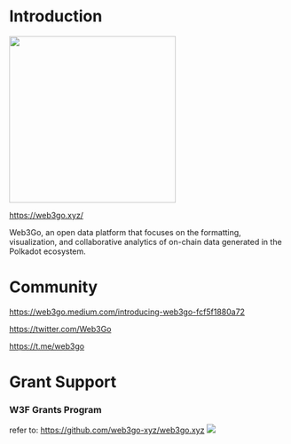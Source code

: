 # Introduction
<img style='width:300px' src='https://web3go.xyz/static/Web3Go.logo-h.png'> 

https://web3go.xyz/

Web3Go, an open data platform that focuses on the formatting, visualization, and collaborative analytics of on-chain data generated in the Polkadot ecosystem.

# Community 
https://web3go.medium.com/introducing-web3go-fcf5f1880a72
 
https://twitter.com/Web3Go
 
https://t.me/web3go


# Grant Support 

### W3F Grants Program

refer to: https://github.com/web3go-xyz/web3go.xyz
<img src='https://web3go.xyz/static/web3_foundation_grants_badge_black.png'> 

